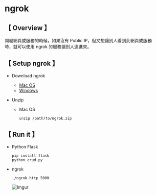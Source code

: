 # ngrok

## 【 Overview 】  

開發網頁或服務的時候，如果沒有 Public IP，但又想讓別人看到此網頁或服務時，就可以使用 ngrok 的服務讓別人連進來。

## 【 Setup ngrok 】

* Download ngrok
   * [Mac OS](https://bin.equinox.io/c/4VmDzA7iaHb/ngrok-stable-darwin-amd64.zip)
   * [Windows](https://bin.equinox.io/c/4VmDzA7iaHb/ngrok-stable-windows-amd64.zip)

* Unzip
   * Mac OS
   
     ```
     unzip /path/to/ngrok.zip
     ```

## 【 Run it 】

* Python Flask

     ```
     pip install flask
     python crud.py
     ```

* ngrok

     ```
     ./ngrok http 5000
     ```
     
     ![Imgur](http://i.imgur.com/Lvt9LVi.png)
